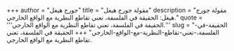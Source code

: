 +++
author = "جورج هيغل"
title = "مقولة جورج هيغل"
description = "مقولة جورج هيغل: الحقيقة في الفلسفة، تعني تقاطع النظرية مع الواقع الخارجي."
quote = '''الحقيقة في الفلسفة، تعني تقاطع النظرية مع الواقع الخارجي.'''
slug = "الحقيقة-في-الفلسفة،-تعني-تقاطع-النظرية-مع-الواقع-الخارجي"
+++
الحقيقة في الفلسفة، تعني تقاطع النظرية مع الواقع الخارجي.
